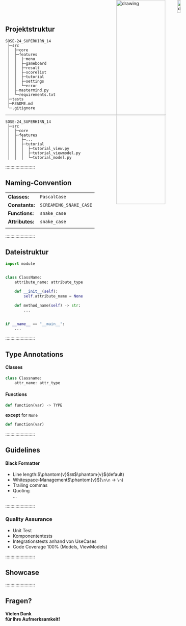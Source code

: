 ## Projektstruktur

```plaintext
SOSE-24_SUPERHIRN_14
 ├─src
 │  ├─core
 │  ├─features
 │  │  ├─menu
 │  │  ├─gameboard
 │  │  ├─result
 │  │  ├─scorelist
 │  │  ├─tutorial
 │  │  ├─settings
 │  │  └─error
 │  ├─mastermind.py
 │  └─requirements.txt
 ├─tests
 ├─README.md
 └─.gitignore
```

---

```plaintext
SOSE-24_SUPERHIRN_14
 ├─src
 │  ├─core
 │  ├─features
 │  │  ├─...
 │  │  ├─tutorial
 │  │  │  ├─tutorial_view.py
 │  │  │  ├─tutorial_viewmodel.py
 │  │  │  └─tutorial_model.py
```

:::::::::::::::::::::::

## Naming-Convention

|                 |                        |
| --------------- | ---------------------- |
| **Classes:**    | `PascalCase`           |
| **Constants:**  | `SCREAMING_SNAKE_CASE` |
| **Functions:**  | `snake_case`           |
| **Attributes:** | `snake_case`           |
|                 |                        |

:::::::::::::::::::::::

## Dateistruktur

```python
import module


class ClassName:
    attribute_name: attribute_type

    def __init__(self):
        self.attribute_name = None

    def method_name(self) -> str:
        ...


if __name__ == "__main__":
    ...
```

:::::::::::::::::::::::

## Type Annotations

#### Classes

```python
class Classname:
    attr_name: attr_type
```

#### Functions

```python
def function(var) -> TYPE
```

**except** for `None`

```python
def function(var)
```

:::::::::::::::::::::::

## Guidelines

#### Black Formatter

<img style="margin: 0; margin-bottom: 30px; position: absolute; top: 0%; left: 80%" src="https://ms-python.gallerycdn.vsassets.io/extensions/ms-python/black-formatter/2024.3.11501016/1716978180354/Microsoft.VisualStudio.Services.Icons.Default" alt="drawing" width="10%">

- Line length:$\phantom{v}$`88`$\phantom{v}$(default)
- Whitespace-Management$\phantom{v}$(`\n\n` $\longrightarrow$ `\n`)
- Trailing commas
- Quoting
  <br>
  ...

:::::::::::::::::::::::

### Quality Assurance

- Unit Test
- Komponententests
- Integrationstests anhand von UseCases
- Code Coverage 100% (Models, ViewModels)

:::::::::::::::::::::::

## Showcase

:::::::::::::::::::::::

## Fragen?

#### Vielen Dank <br>für Ihre Aufmerksamkeit!

<img style="margin: 0; margin-bottom: 30px; position: absolute; top: 0%; left: 60%" src="https://c.tenor.com/p-RObpOP85IAAAAC/tenor.gif" alt="drawing" width="40%">
<!-- <img style="margin: 0; margin-bottom: 30px; position: absolute; top: 0%; left: 60%" src="https://c.tenor.com/6vT_DoPOzq0AAAAd/tenor.gif" alt="drawing" width="40%"> -->

<!-- ::::::::::::::::::::::: -->
